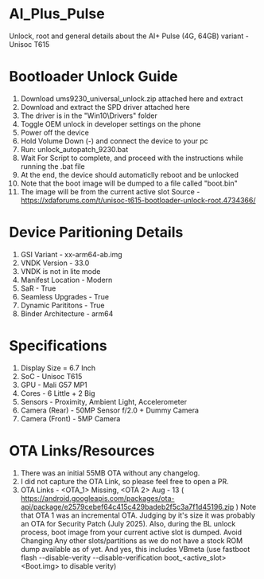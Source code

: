 # AI_Plus_Pulse
Unlock, root and general details about the AI+ Pulse (4G, 64GB) variant - Unisoc T615

# Bootloader Unlock Guide
1. Download ums9230_universal_unlock.zip attached here and extract
2. Download and extract the SPD driver attached here
3. The driver is in the "Win10\Drivers" folder
4. Toggle OEM unlock in developer settings on the phone
5. Power off the device
6. Hold Volume Down (-) and connect the device to your pc
7. Run: unlock_autopatch_9230.bat
8. Wait For Script to complete, and proceed with the instructions while running the .bat file
9. At the end, the device should automaticlly reboot and be unlocked 
10. Note that the boot image will be dumped to a file called "boot.bin"
11. The image will be from the current active slot
Source - https://xdaforums.com/t/unisoc-t615-bootloader-unlock-root.4734366/

# Device Paritioning Details
1. GSI Variant - xx-arm64-ab.img
2. VNDK Version - 33.0
3. VNDK is not in lite mode
4. Manifest Location - Modern
5. SaR - True
6. Seamless Upgrades - True
7. Dynamic Parititons - True
8. Binder Architecture - arm64

# Specifications
1. Display Size = 6.7 Inch
2. SoC - Unisoc T615
3. GPU - Mali G57 MP1
4. Cores - 6 Little + 2 Big
5. Sensors - Proximity, Ambient Light, Accelerometer
6. Camera (Rear) - 50MP Sensor f/2.0 + Dummy Camera
7. Camera (Front) - 5MP Camera

# OTA Links/Resources
1. There was an initial 55MB OTA without any changelog.
2. I did not capture the OTA Link, so please feel free to open a PR.
3. OTA Links - <OTA_1> Missing, <OTA 2> Aug - 13 ( https://android.googleapis.com/packages/ota-api/package/e2579cebef64c415c429badeb2f5c3a7f1d45196.zip )
  Note that OTA 1 was an incremental OTA. Judging by it's size it was probably an OTA for Security Patch (July 2025).
  Also, during the BL unlock process, boot image from your current active slot is dumped.
  Avoid Changing Any other slots/partitions as we do not have a stock ROM dump available as of yet. And yes, this includes VBmeta (use fastboot flash --disable-verity --disable-verification boot_<active_slot> <Boot.img> to disable verity)
